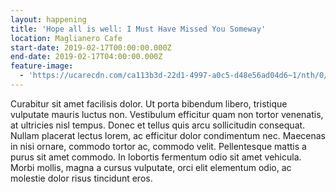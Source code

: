 ```yaml
---
layout: happening
title: 'Hope all is well: I Must Have Missed You Someway'
location: Maglianero Cafe
start-date: 2019-02-17T00:00:00.000Z
end-date: 2019-02-17T04:00:00.000Z
feature-image:
  - 'https://ucarecdn.com/ca113b3d-22d1-4997-a0c5-d48e56ad04d6~1/nth/0/'
---
```

Curabitur sit amet facilisis dolor. Ut porta bibendum libero, tristique vulputate mauris luctus non. Vestibulum efficitur quam non tortor venenatis, at ultricies nisl tempus. Donec et tellus quis arcu sollicitudin consequat. Nullam placerat lectus lorem, ac efficitur dolor condimentum nec. Maecenas in nisi ornare, commodo tortor ac, commodo velit. Pellentesque mattis a purus sit amet commodo. In lobortis fermentum odio sit amet vehicula. Morbi mollis, magna a cursus vulputate, orci elit elementum odio, ac molestie dolor risus tincidunt eros.
